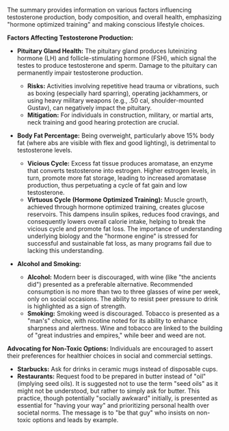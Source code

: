 The summary provides information on various factors influencing testosterone production, body composition, and overall health, emphasizing "hormone optimized training" and making conscious lifestyle choices.

**Factors Affecting Testosterone Production:**

*   **Pituitary Gland Health:** The pituitary gland produces luteinizing hormone (LH) and follicle-stimulating hormone (FSH), which signal the testes to produce testosterone and sperm. Damage to the pituitary can permanently impair testosterone production.
    *   **Risks:** Activities involving repetitive head trauma or vibrations, such as boxing (especially hard sparring), operating jackhammers, or using heavy military weapons (e.g., .50 cal, shoulder-mounted Gustav), can negatively impact the pituitary.
    *   **Mitigation:** For individuals in construction, military, or martial arts, neck training and good hearing protection are crucial.

*   **Body Fat Percentage:** Being overweight, particularly above 15% body fat (where abs are visible with flex and good lighting), is detrimental to testosterone levels.
    *   **Vicious Cycle:** Excess fat tissue produces aromatase, an enzyme that converts testosterone into estrogen. Higher estrogen levels, in turn, promote more fat storage, leading to increased aromatase production, thus perpetuating a cycle of fat gain and low testosterone.
    *   **Virtuous Cycle (Hormone Optimized Training):** Muscle growth, achieved through hormone optimized training, creates glucose reservoirs. This dampens insulin spikes, reduces food cravings, and consequently lowers overall calorie intake, helping to break the vicious cycle and promote fat loss. The importance of understanding underlying biology and the "hormone engine" is stressed for successful and sustainable fat loss, as many programs fail due to lacking this understanding.

*   **Alcohol and Smoking:**
    *   **Alcohol:** Modern beer is discouraged, with wine (like "the ancients did") presented as a preferable alternative. Recommended consumption is no more than two to three glasses of wine per week, only on social occasions. The ability to resist peer pressure to drink is highlighted as a sign of strength.
    *   **Smoking:** Smoking weed is discouraged. Tobacco is presented as a "man's" choice, with nicotine noted for its ability to enhance sharpness and alertness. Wine and tobacco are linked to the building of "great industries and empires," while beer and weed are not.

**Advocating for Non-Toxic Options:**
Individuals are encouraged to assert their preferences for healthier choices in social and commercial settings.
*   **Starbucks:** Ask for drinks in ceramic mugs instead of disposable cups.
*   **Restaurants:** Request food to be prepared in butter instead of "oil" (implying seed oils). It is suggested not to use the term "seed oils" as it might not be understood, but rather to simply ask for butter.
This practice, though potentially "socially awkward" initially, is presented as essential for "having your way" and prioritizing personal health over societal norms. The message is to "be that guy" who insists on non-toxic options and leads by example.